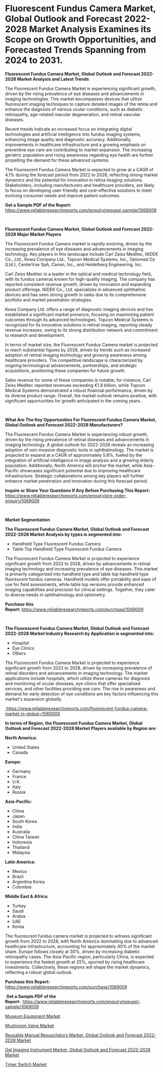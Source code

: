 <p><h1>Fluorescent Fundus Camera Market, Global Outlook and Forecast 2022-2028 Market Analysis Examines its Scope on Growth Opportunities, and Forecasted Trends Spanning from 2024 to 2031.</h1></p><p><strong>Fluorescent Fundus Camera Market, Global Outlook and Forecast 2022-2028 Market Analysis and Latest Trends</strong></p>
<p><p>The Fluorescent Fundus Camera Market is experiencing significant growth, driven by the rising prevalence of eye diseases and advancements in imaging technologies. This market encompasses devices that utilize fluorescent imaging techniques to capture detailed images of the retina and enhance the diagnosis of various ocular conditions, such as diabetic retinopathy, age-related macular degeneration, and retinal vascular diseases. </p><p>Recent trends indicate an increased focus on integrating digital technologies and artificial intelligence into fundus imaging systems, enhancing image quality and diagnostic accuracy. Additionally, improvements in healthcare infrastructure and a growing emphasis on preventive eye care are contributing to market expansion. The increasing geriatric population and rising awareness regarding eye health are further propelling the demand for these advanced systems. </p><p>The Fluorescent Fundus Camera Market is expected to grow at a CAGR of 4.1% during the forecast period from 2022 to 2028, reflecting strong market dynamics and the potential for innovation in retina imaging solutions. Stakeholders, including manufacturers and healthcare providers, are likely to focus on developing user-friendly and cost-effective solutions to meet evolving consumer needs and improve patient outcomes.</p></p>
<p><strong>Get a Sample PDF of the Report:&nbsp;</strong> <a href="https://www.reliableresearchreports.com/enquiry/request-sample/1069009?utm_campaign=37&utm_medium=2&utm_source=Github&utm_content=ia&utm_term=16112024&utm_id=fluorescent-fundus-camera-market-global-outlook-and-forecast-2022-2028">https://www.reliableresearchreports.com/enquiry/request-sample/1069009</a></p>
<p>&nbsp;</p>
<p><strong>Fluorescent Fundus Camera Market, Global Outlook and Forecast 2022-2028 Major Market Players</strong></p>
<p><p>The Fluorescent Fundus Camera market is rapidly evolving, driven by the increasing prevalence of eye diseases and advancements in imaging technology. Key players in this landscape include Carl Zeiss Meditec, NIDEK Co., Ltd., Kowa Company Ltd., Topcon Medical Systems, Inc., Optomed Oy (Ltd.), CenterVue SpA, Canon, Inc., and Heidelberg Engineering, Inc.</p><p>Carl Zeiss Meditec is a leader in the optical and medical technology field, with its fundus cameras known for high-quality imaging. The company has reported consistent revenue growth, driven by innovation and expanding product offerings. NIDEK Co., Ltd. specializes in advanced ophthalmic devices and has seen strong growth in sales due to its comprehensive portfolio and market penetration strategies.</p><p>Kowa Company Ltd. offers a range of diagnostic imaging devices and has established a significant market presence, focusing on maximizing patient outcomes through its advanced technologies. Topcon Medical Systems is recognized for its innovative solutions in retinal imaging, reporting steady revenue increases, owing to its strong distribution network and commitment to research and development.</p><p>In terms of market size, the Fluorescent Fundus Camera market is projected to reach substantial figures by 2028, driven by trends such as increased adoption of retinal imaging technology and growing awareness among healthcare providers. The competitive landscape is characterized by ongoing technological advancements, partnerships, and strategic acquisitions, positioning these companies for future growth.</p><p>Sales revenue for some of these companies is notable; for instance, Carl Zeiss Meditec reported revenues exceeding €1.8 billion, while Topcon Medical Systems demonstrated a robust financial performance, driven by its diverse product range. Overall, the market outlook remains positive, with significant opportunities for growth anticipated in the coming years.</p></p>
<p>&nbsp;</p>
<p><strong>What Are The Key Opportunities For Fluorescent Fundus Camera Market, Global Outlook and Forecast 2022-2028 Manufacturers?</strong></p>
<p><p>The Fluorescent Fundus Camera Market is experiencing robust growth, driven by the rising prevalence of retinal diseases and advancements in imaging technology. A global outlook for 2022-2028 reveals an increasing adoption of non-invasive diagnostic tools in ophthalmology. The market is projected to expand at a CAGR of approximately 5.8%, fueled by the integration of artificial intelligence in image analysis and a growing elderly population. Additionally, North America will anchor the market, while Asia-Pacific showcases significant potential due to improving healthcare infrastructure. Strategic collaborations among key players will further enhance market penetration and innovation during this forecast period.</p></p>
<p><strong>Inquire or Share Your Questions If Any Before Purchasing This Report:</strong> <a href="https://www.reliableresearchreports.com/enquiry/pre-order-enquiry/1069009?utm_campaign=37&utm_medium=2&utm_source=Github&utm_content=ia&utm_term=16112024&utm_id=fluorescent-fundus-camera-market-global-outlook-and-forecast-2022-2028">https://www.reliableresearchreports.com/enquiry/pre-order-enquiry/1069009</a></p>
<p>&nbsp;</p>
<p><strong>Market Segmentation</strong></p>
<p><strong>The Fluorescent Fundus Camera Market, Global Outlook and Forecast 2022-2028 Market Analysis by types is segmented into:</strong></p>
<p><ul><li>Handheld Type Fluorescent Fundus Camera</li><li>Table Top Handheld Type Fluorescent Fundus Camera</li></ul></p>
<p><p>The Fluorescent Fundus Camera Market is projected to experience significant growth from 2022 to 2028, driven by advancements in retinal imaging technology and increasing prevalence of eye diseases. This market is primarily categorized into handheld type and table top handheld type fluorescent fundus cameras. Handheld models offer portability and ease of use for field assessments, while table top versions provide enhanced imaging capabilities and precision for clinical settings. Together, they cater to diverse needs in ophthalmology and optometry.</p></p>
<p><strong>Purchase this Report:&nbsp;</strong><a href="https://www.reliableresearchreports.com/purchase/1069009?utm_campaign=37&utm_medium=2&utm_source=Github&utm_content=ia&utm_term=16112024&utm_id=fluorescent-fundus-camera-market-global-outlook-and-forecast-2022-2028">https://www.reliableresearchreports.com/purchase/1069009</a></p>
<p>&nbsp;</p>
<p><strong>The Fluorescent Fundus Camera Market, Global Outlook and Forecast 2022-2028 Market Industry Research by Application is segmented into:</strong></p>
<p><ul><li>Hospital</li><li>Eye Clinics</li><li>Others</li></ul></p>
<p><p>The Fluorescent Fundus Camera Market is projected to experience significant growth from 2022 to 2028, driven by increasing prevalence of retinal disorders and advancements in imaging technology. The market applications include hospitals, which utilize these cameras for diagnosis and monitoring of ocular diseases, eye clinics that offer specialized services, and other facilities providing eye care. The rise in awareness and demand for early detection of eye conditions are key factors influencing this market's expansion globally.</p></p>
<p><a href="https://www.reliableresearchreports.com/fluorescent-fundus-camera-market-in-global-r1069009?utm_campaign=37&utm_medium=2&utm_source=Github&utm_content=ia&utm_term=16112024&utm_id=fluorescent-fundus-camera-market-global-outlook-and-forecast-2022-2028">&nbsp;https://www.reliableresearchreports.com/fluorescent-fundus-camera-market-in-global-r1069009</a></p>
<p><strong>In terms of Region, the Fluorescent Fundus Camera Market, Global Outlook and Forecast 2022-2028 Market Players available by Region are:</strong></p>
<p>
    <p> <strong> North America: </strong>
        <ul>
            <li>United States</li>
            <li>Canada</li>
        </ul>
        </p> 
    <p> <strong> Europe: </strong>
        <ul>
            <li>Germany</li>
            <li>France</li>
            <li>U.K.</li>
            <li>Italy</li>
            <li>Russia</li>
        </ul>
        </p> 
    <p> <strong> Asia-Pacific: </strong>
        <ul>
            <li>China</li>
            <li>Japan</li>
            <li>South Korea</li>
            <li>India</li>
            <li>Australia</li>
            <li>China Taiwan</li>
            <li>Indonesia</li>
            <li>Thailand</li>
            <li>Malaysia</li>
        </ul>
        </p> 
    <p> <strong> Latin America: </strong>
        <ul>
            <li>Mexico</li>
            <li>Brazil</li>
            <li>Argentina Korea</li>
            <li>Colombia</li>
        </ul>
        </p> 
    <p> <strong> Middle East & Africa: </strong>
        <ul>
            <li>Turkey</li>
            <li>Saudi</li>
            <li>Arabia</li>
            <li>UAE</li>
            <li>Korea</li>
        </ul>
    </p>
    </p>
<p><p>The fluorescent fundus camera market is projected to witness significant growth from 2022 to 2028, with North America dominating due to advanced healthcare infrastructure, accounting for approximately 40% of the market share. Europe follows closely at 30%, driven by increasing diabetic retinopathy cases. The Asia-Pacific region, particularly China, is expected to experience the fastest growth at 25%, spurred by rising healthcare investments. Collectively, these regions will shape the market dynamics, reflecting a robust global outlook.</p></p>
<p><strong>Purchase this Report: </strong><a href="https://www.reliableresearchreports.com/purchase/1069009?utm_campaign=37&utm_medium=2&utm_source=Github&utm_content=ia&utm_term=16112024&utm_id=fluorescent-fundus-camera-market-global-outlook-and-forecast-2022-2028">https://www.reliableresearchreports.com/purchase/1069009</a></p>
<p>&nbsp;<strong>Get a Sample PDF of the Report:&nbsp;&nbsp;</strong><a href="https://www.reliableresearchreports.com/enquiry/request-sample/1069009?utm_campaign=37&utm_medium=2&utm_source=Github&utm_content=ia&utm_term=16112024&utm_id=fluorescent-fundus-camera-market-global-outlook-and-forecast-2022-2028">https://www.reliableresearchreports.com/enquiry/request-sample/1069009</a></p>
<p><strong></strong></p>
<p><p><a href="https://issuu.com/reportprime-2/docs/museum-equipment-market-size-2030.p_0f76af1c718304?utm_campaign=37&utm_medium=2&utm_source=Github&utm_content=ia&utm_term=16112024&utm_id=fluorescent-fundus-camera-market-global-outlook-and-forecast-2022-2028">Museum Equipment Market</a></p><p><a href="https://www.linkedin.com/pulse/mushroom-valve-market-regional-outlook-competition-2024-2031-a9qye?utm_campaign=37&utm_medium=2&utm_source=Github&utm_content=ia&utm_term=16112024&utm_id=fluorescent-fundus-camera-market-global-outlook-and-forecast-2022-2028">Mushroom Valve Market</a></p><p><a href="https://github.com/DianaWilson796/Market-Research-Report-List-1/blob/main/reusable-manual-resuscitators-market-global-outlook-and-forecast-2022-2028-market.md?utm_campaign=37&utm_medium=2&utm_source=Github&utm_content=ia&utm_term=16112024&utm_id=fluorescent-fundus-camera-market-global-outlook-and-forecast-2022-2028">Reusable Manual Resuscitators Market, Global Outlook and Forecast 2022-2028 Market</a></p><p><a href="https://github.com/SamiaHussain82/Market-Research-Report-List-1/blob/main/gel-imaging-instrument-market-global-outlook-and-forecast-2022-2028-market.md?utm_campaign=37&utm_medium=2&utm_source=Github&utm_content=ia&utm_term=16112024&utm_id=fluorescent-fundus-camera-market-global-outlook-and-forecast-2022-2028">Gel Imaging Instrument Market, Global Outlook and Forecast 2022-2028 Market</a></p><p><a href="https://www.linkedin.com/pulse/global-perspectives-timer-switch-market-trends-challenges-yxsee?utm_campaign=37&utm_medium=2&utm_source=Github&utm_content=ia&utm_term=16112024&utm_id=fluorescent-fundus-camera-market-global-outlook-and-forecast-2022-2028">Timer Switch Market</a></p></p>